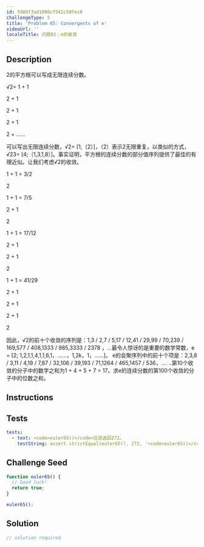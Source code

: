 ```yaml
---
id: 5900f3ad1000cf542c50fec0
challengeType: 5
title: 'Problem 65: Convergents of e'
videoUrl: ''
localeTitle: 问题65：e的收敛
---
```


## Description
<section id="description"> 2的平方根可以写成无限连续分数。 <p> √2= 1 + 1 </p><p> 2 + 1 </p><p> 2 + 1 </p><p> 2 + 1 </p><p> 2 + ...... </p><p>可以写出无限连续分数，√2= [1;（2）]，（2）表示2无限重复。以类似的方式，√23= [4;（1,3,1,8）]。事实证明，平方根的连续分数的部分值序列提供了最佳的有理近似。让我们考虑√2的收敛。 </p><p> 1 + 1 = 3/2 </p><p> 2 </p><p> 1 + 1 = 7/5 </p><p> 2 + 1 </p><p> 2 </p><p> 1 + 1 = 17/12 </p><p> 2 + 1 </p><p> 2 + 1 </p><p> 2 </p><p> 1 + 1 = 41/29 </p><p> 2 + 1 </p><p> 2 + 1 </p><p> 2 + 1 </p><p> 2 </p><p>因此，√2的前十个收敛的序列是：1,3 / 2,7 / 5,17 / 12,41 / 29,99 / 70,239 / 169,577 / 408,1333 / 985,3333 / 2378 ，...最令人惊讶的是重要的数学常数，e = [2; 1,2,1,1,4,1,1,6,1，......，1,2k，1，......]。 e的会聚序列中的前十个项是：2,3,8 / 3,11 / 4,19 / 7,87 / 32,106 / 39,193 / 71,1264 / 465,1457 / 536，.... ..第10个收敛的分子中的数字之和为1 + 4 + 5 + 7 = 17。求e的连续分数的第100个收敛的分子中的位数之和。 </p></section>

## Instructions
<section id="instructions">
</section>

## Tests
<section id='tests'>

```yml
tests:
  - text: <code>euler65()</code>应该返回272。
    testString: assert.strictEqual(euler65(), 272, '<code>euler65()</code> should return 272.');

```

</section>

## Challenge Seed
<section id='challengeSeed'>

<div id='js-seed'>

```js
function euler65() {
  // Good luck!
  return true;
}

euler65();

```

</div>



</section>

## Solution
<section id='solution'>

```js
// solution required
```
</section>
